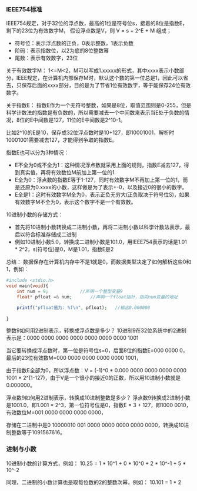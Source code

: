 
### IEEE754标准
IEEE754规定，对于32位的浮点数，最高的1位是符号位s，接着的8位是指数E，剩下的23位为有效数字M，
假设浮点数是V，则 V = s + 2^E + M 组成；

- 符号位：表示浮点数的正负，0表示整数，1表示负数
- 阶码：表示指数位，以2为底的8位整数幂
- 尾数：表示有效数字，23位

关于有效数字M：
1<=M<2，M可以写成1.xxxxx的形式，其中xxxx表示小数部分，IEEE规定，在计算机内部保存M时，默认这个数的第一位总是1，因此可以省去，只保存后面的xxxx部分，目的是为了节省1位有效数字，等于能保存24位有效数字。

关于指数E：
指数E作为一个无符号整数，如果是8位，取值范围则是0-255，但是科学计数法的指数是有负数的，所以需要减去一个中间数来表示当E处于负数的情况，8位的E中间数是127，11位的E中间数是2^10-1。

比如2^10的E是10，保存成32位浮点数时是10+127，即10001001，解析时10001001需要减去127，才能得到争取的指数E。

指数E也可以分为3种情况：
- E不全为0或不全为1：这种情况浮点数就采用上面的规则，指数E减去127，得到真实值，再将有效数位M前加上第一位的1.
- E全为0：浮点数的指数E等于1-127，同时有效数字M不再加上第一位的1，而是还原为0.xxxx的小数，这样做是为了表示+-0，以及接近0的很小的数字。
- E全是1：这时有效数字M全为0，表示正负无穷大(正负取决于符号位S)，如果有效数字M不全为0，表示这个数字不是一个有效数。



10进制小数的存储方式：
- 首先将10进制小数转换成二进制小数，再将二进制小数以科学计数法表示，最后以符合标准存储成二进制
- 例如10进制小数5.0，转换成二进制小数是101.0，用IEEE754表示的话是1.01 * 2^2，s(符号位)是0，M是1.01，指数E是2




总结：
数据保存在计算机内存中不是1就是0，而数据类型决定了如何解析这些0和1，例如：
```php
#include <stdio.h>
void main(void){
	int num = 9;			//声明一个整型变量9
	float* pfloat =& num;		//声明一个float指针，指向num变量的地址

	printf("pfloat值为: %f\n", pfloat);	//输出0.000000
	
}
```
整数9如何用2进制表示，转换成浮点数是多少？
10进制9在32位系统中的2进制表示是：0000 0000 0000 0000 0000 0000 0000 1001

当它要转换成浮点数时，第一位是符号位s=0，后面8位的指数E=000 0000 0，最后的23位有效数M=000 0000 0000 0000 0000 1001，

由于指数E全部为0，所以浮点数：V = (-1)^0 * 0.000 0000 0000 0000 0000 1001 * 2^(1-127)，由于V是一个很小的接近0的正数，所以用10进制小数就是0.000000。

浮点数9如何用2进制表示，转换成10进制整数是多少？
浮点数9转换成2进制小数是1001.0，即1.001 * 2^3，第一位符号位是0，指数E = 3 + 127，即1000 0010，有效数位M=001 0000 0000 0000 0000，

存储在二进制中是0 10000010 001 0000 0000 0000 0000 0000，转换成10进制整数等于1091567616。


### 进制与小数
10进制小数的计算方式，例如：
10.25 = 1 * 10^1 + 0 * 10^0 + 2 * 10^-1 + 5 * 10^-2

同理，二进制的小数计算也是取每位数的2的整数次幂，例如：
10.101 = 1 * 2